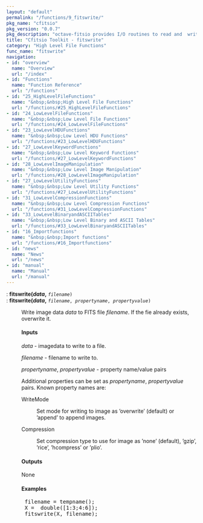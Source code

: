 ```yaml
---
layout: "default"
permalink: "/functions/9_fitswrite/"
pkg_name: "cfitsio"
pkg_version: "0.0.7"
pkg_description: "octave-fitsio provides I/O routines to read and  write FITS (Flexible Image Transport System) files."
title: "Cfitsio Toolkit - fitswrite"
category: "High Level File Functions"
func_name: "fitswrite"
navigation:
- id: "overview"
  name: "Overview"
  url: "/index"
- id: "Functions"
  name: "Function Reference"
  url: "/functions"
- id: "25_HighLevelFileFunctions"
  name: "&nbsp;&nbsp;High Level File Functions"
  url: "/functions/#25_HighLevelFileFunctions"
- id: "24_LowLevelFileFunctions"
  name: "&nbsp;&nbsp;Low Level File Functions"
  url: "/functions/#24_LowLevelFileFunctions"
- id: "23_LowLevelHDUFunctions"
  name: "&nbsp;&nbsp;Low Level HDU Functions"
  url: "/functions/#23_LowLevelHDUFunctions"
- id: "27_LowLevelKeywordFunctions"
  name: "&nbsp;&nbsp;Low Level Keyword Functions"
  url: "/functions/#27_LowLevelKeywordFunctions"
- id: "28_LowLevelImageManipulation"
  name: "&nbsp;&nbsp;Low Level Image Manipulation"
  url: "/functions/#28_LowLevelImageManipulation"
- id: "27_LowLevelUtilityFunctions"
  name: "&nbsp;&nbsp;Low Level Utility Functions"
  url: "/functions/#27_LowLevelUtilityFunctions"
- id: "31_LowLevelCompressionFunctions"
  name: "&nbsp;&nbsp;Low Level Compression Functions"
  url: "/functions/#31_LowLevelCompressionFunctions"
- id: "33_LowLevelBinaryandASCIITables"
  name: "&nbsp;&nbsp;Low Level Binary and ASCII Tables"
  url: "/functions/#33_LowLevelBinaryandASCIITables"
- id: "16_Importfunctions"
  name: "&nbsp;&nbsp;Import functions"
  url: "/functions/#16_Importfunctions"
- id: "news"
  name: "News"
  url: "/news"
- id: "manual"
  name: "Manual"
  url: "/manual"
---
```

<dl class="first-deftypefn">
<dt class="deftypefn" id="index-fitswrite_0028data_002c"><span class="category-def">: </span><span><strong class="def-name">fitswrite(<var class="var">data</var>,</strong> <code class="def-code-arguments"><var class="var">filename</var>)</code><a class="copiable-link" href="#index-fitswrite_0028data_002c"></a></span></dt>
<dt class="deftypefnx def-cmd-deftypefn" id="index-fitswrite_0028data_002c-1"><span class="category-def">: </span><span><strong class="def-name">fitswrite(<var class="var">data</var>,</strong> <code class="def-code-arguments"><var class="var">filename</var>, <var class="var">propertyname</var>, <var class="var">propertyvalue</var>)</code><a class="copiable-link" href="#index-fitswrite_0028data_002c-1"></a></span></dt>
<dd><p>Write image data <var class="var">data</var>  to FITS file <var class="var">filename</var>. If the fie already exists, overwrite it.
</p>
<h4 class="subsubheading" id="Inputs"><span>Inputs<a class="copiable-link" href="#Inputs"></a></span></h4>
<p><var class="var">data</var> - imagedata to write to a file.
</p>
<p><var class="var">filename</var> - filename to write to.
</p>
<p><var class="var">propertyname</var>, <var class="var">propertyvalue</var> - property name/value pairs
</p>
<p>Additional properties can be set as <var class="var">propertyname</var>, <var class="var">propertyvalue</var> pairs.
 Known property names are:
 </p><dl class="table">
<dt>WriteMode</dt>
<dd><p>Set mode for writing to image as &rsquo;overwrite&rsquo; (default) or &rsquo;append&rsquo; to append images.
 </p></dd>
<dt>Compression</dt>
<dd><p>Set compression type to use for image as
 &rsquo;none&rsquo; (default), &rsquo;gzip&rsquo;, &rsquo;rice&rsquo;, &rsquo;hcompress&rsquo; or &rsquo;plio&rsquo;.
 </p></dd>
</dl>

<h4 class="subsubheading" id="Outputs"><span>Outputs<a class="copiable-link" href="#Outputs"></a></span></h4>
<p>None
</p>
<h4 class="subsubheading" id="Examples"><span>Examples<a class="copiable-link" href="#Examples"></a></span></h4>
<div class="example">
<pre class="example-preformatted"> filename = tempname();
 X =  double([1:3;4:6]);
 fitswrite(X, filename);
 </pre></div>
</dd></dl>
